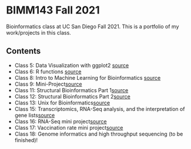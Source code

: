 # BIMM143 Fall 2021
Bioinformatics class at UC San Diego Fall 2021.
This is a portfolio of my work/projects in this class.

## Contents
- Class 5: Data Visualization with ggplot2 [source](https://github.com/katherinemwong/bimm143/blob/main/class05_github/class05.md)
- Class 6: R functions [source](https://github.com/katherinemwong/bimm143/blob/main/class06_github/class06.pdf)
- Class 8: Intro to Machine Learning for Bioinformatics [source](https://github.com/katherinemwong/bimm143/blob/main/class08/class08.pdf)
- Class 9: Mini-Project[source](https://github.com/katherinemwong/bimm143/blob/main/class09_mini_project/class09_mini_project.pdf)
- Class 11: Structural Bioinformatics Part 1[source](https://github.com/katherinemwong/bimm143/blob/main/class11/class11.pdf)
- Class 12: Structural Bioinformatics Part 2[source](https://github.com/katherinemwong/bimm143/blob/main/class11/class12.pdf)
- Class 13: Unix for Bioinformatics[source](https://github.com/katherinemwong/bimm143/blob/main/class13/class13.pdf)
- Class 15: Transcriptomics, RNA-Seq analysis, and the interpretation of gene lists[source](https://github.com/katherinemwong/bimm143/blob/main/class15/class15.pdf)
- Class 16: RNA-Seq mini project[source](https://github.com/katherinemwong/bimm143/blob/main/class16/class16.pdf)
- Class 17: Vaccination rate mini project[source](https://github.com/katherinemwong/bimm143/blob/main/class17/class17.pdf)
- Class 18: Genome informatics and high throughput sequencing (to be finished)!
